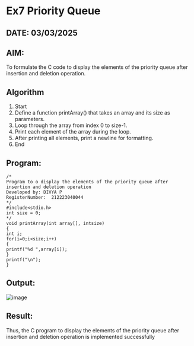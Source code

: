 # Ex7 Priority Queue
## DATE: 03/03/2025
## AIM:
To formulate the C code to display the elements of the priority queue after insertion and deletion operation.

## Algorithm
1. Start
2. Define a function printArray() that takes an array and its size as parameters.
3. Loop through the array from index 0 to size-1.
4. Print each element of the array during the loop.
5. After printing all elements, print a newline for formatting.
6. End
  

## Program:
```
/*
Program to o display the elements of the priority queue after insertion and deletion operation
Developed by: DIVYA P
RegisterNumber:  212223040044
*/
#include<stdio.h>
int size = 0;
*/
void printArray(int array[], intsize)
{
int i;
for(i=0;i<size;i++)
{
printf("%d ",array[i]);
}
printf("\n");
}
```

## Output:

![image](https://github.com/user-attachments/assets/7cf865d3-e19d-47a9-a3e5-77d56dfbfb5d)


## Result:
Thus, the C program to display the elements of the priority queue after insertion and deletion operation is implemented successfully
